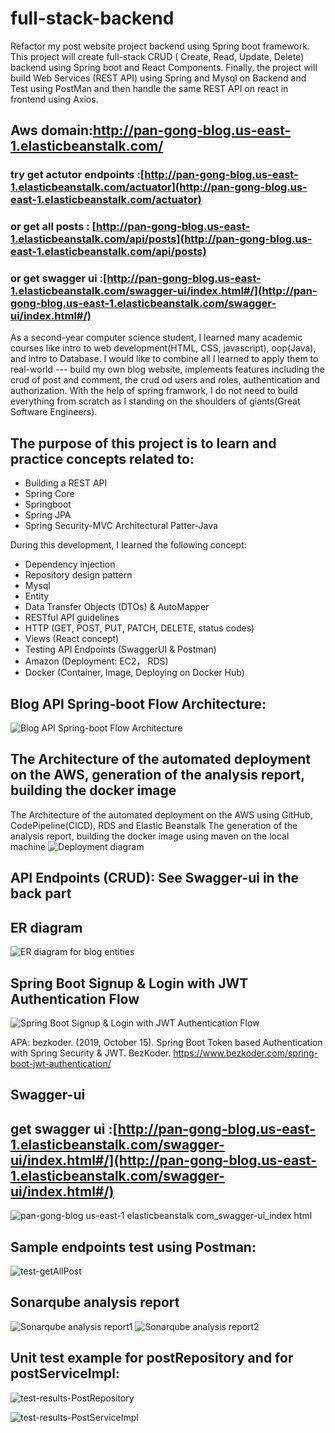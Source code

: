 ﻿# full-stack-backend
Refactor my post website project backend using Spring boot framework.
This project will create full-stack CRUD ( Create, Read, Update, Delete) backend using Spring boot and React 
Components. Finally, the project will build Web Services (REST API) using Spring and Mysql on Backend 
and Test using PostMan and then handle the same REST API on react in frontend using Axios. 

## Aws domain:http://pan-gong-blog.us-east-1.elasticbeanstalk.com/
### try get actutor endpoints :[http://pan-gong-blog.us-east-1.elasticbeanstalk.com/actuator](http://pan-gong-blog.us-east-1.elasticbeanstalk.com/actuator)
### or  get all posts : [http://pan-gong-blog.us-east-1.elasticbeanstalk.com/api/posts](http://pan-gong-blog.us-east-1.elasticbeanstalk.com/api/posts)
### or  get swagger ui :[http://pan-gong-blog.us-east-1.elasticbeanstalk.com/swagger-ui/index.html#/](http://pan-gong-blog.us-east-1.elasticbeanstalk.com/swagger-ui/index.html#/)

As a second-year computer science student, I learned many academic courses like intro to web development(HTML, CSS, javascript), oop(Java), and intro to Database.
I would like to combine all I learned to apply them to real-world --- build my own blog website, implements features including the crud of post and comment,
the crud od users and roles, authentication and authorization. With the help of spring framwork, I do not need to build everything from scratch
as I standing on the shoulders of giants(Great Software Engineers).


## The purpose of this project is to learn and practice concepts related to:
- Building a REST API
- Spring Core
- Springboot
- Spring JPA
- Spring Security-MVC Architectural Patter-Java

During this development, I learned the following concept:
- Dependency injection
- Repository design pattern
- Mysql
- Entity 
- Data Transfer Objects (DTOs) & AutoMapper
- RESTful API guidelines
- HTTP (GET, POST, PUT, PATCH, DELETE, status codes)
- Views (React concept)
- Testing API Endpoints (SwaggerUI & Postman)
- Amazon (Deployment: EC2， RDS)
- Docker (Container, Image, Deploying on Docker Hub)



## Blog API Spring-boot Flow Architecture:
![Blog API Spring-boot Flow Architecture](https://github.com/panda022/fullstack-backend/assets/105373708/22ea4a02-8aa4-45d2-ab6e-0af5b9e65d0c)

## The Architecture of the automated deployment on the AWS, generation of the analysis report, building the docker image
The Architecture of the automated deployment on the AWS using  GitHub, CodePipeline(CICD), RDS and Elastic Beanstalk
The generation of the analysis report, building the docker image using maven on the local machine
![Deployment diagram](https://github.com/panda022/fullstack-backend/assets/105373708/5ffc358c-e8ce-4880-b349-45ff084d5b3f)


## API Endpoints (CRUD): See Swagger-ui in the back part

## ER diagram
![ER diagram for blog entities](https://github.com/panda022/fullstack-backend/assets/105373708/7a484dac-52b4-4a0f-b445-2badf3ab2e8b)

## Spring Boot Signup & Login with JWT Authentication Flow
![Spring Boot Signup & Login with JWT Authentication Flow](https://www.bezkoder.com/wp-content/uploads/2021/04/spring-boot-refresh-token-jwt-example-flow.png)

APA:
bezkoder. (2019, October 15). Spring Boot Token based Authentication with Spring Security & JWT. BezKoder. https://www.bezkoder.com/spring-boot-jwt-authentication/

## Swagger-ui
## get swagger ui :[http://pan-gong-blog.us-east-1.elasticbeanstalk.com/swagger-ui/index.html#/](http://pan-gong-blog.us-east-1.elasticbeanstalk.com/swagger-ui/index.html#/)
![pan-gong-blog us-east-1 elasticbeanstalk com_swagger-ui_index html](https://github.com/panda022/fullstack-backend/assets/105373708/13d8e691-3606-45ad-82ec-16cf06986e4b)


## Sample endpoints test using Postman:
![test-getAllPost](https://github.com/panda022/fullstack-backend/assets/105373708/c78db3e9-74a3-48a4-9553-f0a045174354)


## Sonarqube analysis report 
![Sonarqube analysis report1](https://github.com/panda022/fullstack-backend/assets/105373708/f23bfc36-939f-406d-8935-daab890544f0)
![Sonarqube analysis report2](https://github.com/panda022/fullstack-backend/assets/105373708/cb56ce9f-c260-4495-8c64-5f6f42733c89)


## Unit test example for postRepository and for postServiceImpl:
![test-results-PostRepository](https://github.com/panda022/fullstack-backend/assets/105373708/d9146e83-3117-4595-a3b0-663dc5f017b0)

![test-results-PostServiceImpl](https://github.com/panda022/fullstack-backend/assets/105373708/1f32c2e4-2128-4353-9fb0-a65887a7a3cd)
